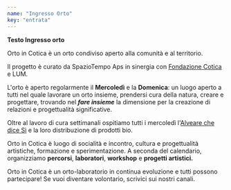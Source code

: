 ```yaml
---
name: "Ingresso Orto"
key: "entrata"
---
```


**Testo Ingresso orto**

Orto in Cotica è un orto condiviso aperto alla comunità e al territorio.

Il progetto è curato da SpazioTempo Aps in sinergia con [Fondazione
Cotica](https://www.cascinacotica.com/la-fondazione/) e LUM.

L'orto è aperto regolarmente il **Mercoledì** e la **Domenica**: un
luogo aperto a tutti nel quale lavorare un orto insieme, prendersi cura
della natura, creare e progettare, trovando nel ***fare insieme*** la
dimensione per la creazione di relazioni e progettualità significative.

Oltre al lavoro di cura settimanali ospitiamo tutti i mercoledì
l'[Alveare che dice Sì](https://www.instagram.com/alvearebeenature/) e
la loro distribuzione di prodotti bio.

Orto in Cotica è luogo di socialità e incontro, cultura e progettualità
artistiche, formazione e sperimentazione. A seconda del calendario,
organizziamo **percorsi**, **laboratori**, **workshop** e **progetti
artistici.**

Orto in Cotica è un orto-laboratorio in continua evoluzione e tutti
possono partecipare! Se vuoi diventare volontario, scrivici sui nostri
canali.
